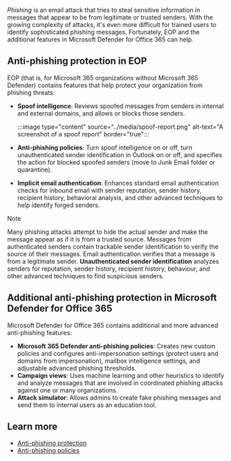 *Phishing* is an email attack that tries to steal sensitive information in messages that appear to be from legitimate or trusted senders. With the growing complexity of attacks, it's even more difficult for trained users to identify sophisticated phishing messages. Fortunately, EOP and the additional features in Microsoft Defender for Office 365 can help.

## Anti-phishing protection in EOP

EOP (that is, for Microsoft 365 organizations without Microsoft 365 Defender) contains features that help protect your organization from phishing threats:

- **Spoof intelligence**: Reviews spoofed messages from senders in internal and external domains, and allows or blocks those senders.

   :::image type="content" source="../media/spoof-report.png" alt-text="A screenshot of a spoof report" border="true":::

- **Anti-phishing policies**: Turn spoof intelligence on or off, turn unauthenticated sender identification in Outlook on or off, and specifies the action for blocked spoofed senders (move to Junk Email folder or quarantine).
- **Implicit email authentication**: Enhances standard email authentication checks for inbound email with sender reputation, sender history, recipient history, behavioral analysis, and other advanced techniques to help identify forged senders.

>[!NOTE]
> Many phishing attacks attempt to hide the actual sender and make the message appear as if it is from a trusted source. Messages from authenticated senders contain trackable sender identification to verify the source of their messages. Email authentication verifies that a message is from a legitimate sender. **Unauthenticated sender identification** analyzes senders for reputation, sender history, recipient history, behaviour, and other advanced techniques to find suspicious senders.

## Additional anti-phishing protection in Microsoft Defender for Office 365

Microsoft Defender for Office 365 contains additional and more advanced anti-phishing features:

- **Microsoft 365 Defender anti-phishing policies**: Creates new custom policies and configures anti-impersonation settings (protect users and domains from impersonation), mailbox intelligence settings, and adjustable advanced phishing thresholds.
- **Campaign views**: Uses machine learning and other heuristics to identify and analyze messages that are involved in coordinated phishing attacks against one or many organizations.
- **Attack simulator**: Allows admins to create fake phishing messages and send them to internal users as an education tool.

## Learn more

- [Anti-phishing protection](/microsoft-365/security/office-365-security/anti-phishing-protection?azure-portal=true)
- [Anti-phishing policies](/microsoft-365/security/office-365-security/set-up-anti-phishing-policies?azure-portal=true)
